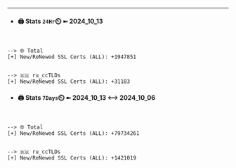

---
- #### 🖨️ **Stats** `24Hr`⏲️ ➼ 2024_10_13
```console


--> 🌐 Total
[+] New/ReNewed SSL Certs (ALL): +1947851


--> 🇷🇺 ru_ccTLDs
[+] New/ReNewed SSL Certs (ALL): +31183

```

- #### 🖨️ **Stats** `7Days`⏲️ ➼ 2024_10_13 <--> 2024_10_06
```console


--> 🌐 Total
[+] New/ReNewed SSL Certs (ALL): +79734261


--> 🇷🇺 ru_ccTLDs
[+] New/ReNewed SSL Certs (ALL): +1421019

```

